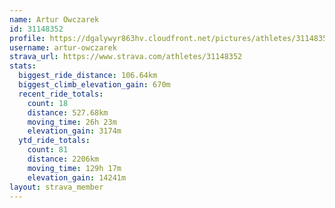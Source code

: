 ```yaml
---
name: Artur Owczarek
id: 31148352
profile: https://dgalywyr863hv.cloudfront.net/pictures/athletes/31148352/15906846/1/large.jpg
username: artur-owczarek
strava_url: https://www.strava.com/athletes/31148352
stats:
  biggest_ride_distance: 106.64km
  biggest_climb_elevation_gain: 670m
  recent_ride_totals:
    count: 18
    distance: 527.68km
    moving_time: 26h 23m
    elevation_gain: 3174m
  ytd_ride_totals:
    count: 81
    distance: 2206km
    moving_time: 129h 17m
    elevation_gain: 14241m
layout: strava_member
--- 
```

